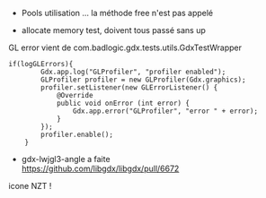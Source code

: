 - Pools utilisation ... la méthode free n'est pas appelé

- allocate memory test, doivent tous passé sans up

GL error vient de com.badlogic.gdx.tests.utils.GdxTestWrapper

	if(logGLErrors){
			Gdx.app.log("GLProfiler", "profiler enabled");
			GLProfiler profiler = new GLProfiler(Gdx.graphics);
			profiler.setListener(new GLErrorListener() {
				@Override
				public void onError (int error) {
					Gdx.app.error("GLProfiler", "error " + error);
				}
			});
			profiler.enable();
		}


- gdx-lwjgl3-angle a faite  
  https://github.com/libgdx/libgdx/pull/6672


icone NZT !
